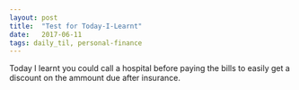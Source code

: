 ```yaml
---
layout: post
title:  "Test for Today-I-Learnt"
date:   2017-06-11
tags: daily_til, personal-finance
---
```

Today I learnt you could call a hospital before paying the bills to easily get a discount on the ammount due after insurance. 
